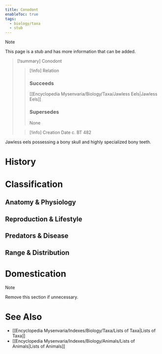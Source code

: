 ```yaml
---
title: Conodont
enableToc: true
tags:
  - biology/taxa
  - stub
---
```


> [!note]
> This page is a stub and has more information that can be added.

> [!summary] Conodont
> > [!info] Relation
> > ### Succeeds
> > [[Encyclopedia Mysenvaria/Biology/Taxa/Jawless Eels|Jawless Eels]]
> > ### Supersedes
> > None
>
> > [!info] Creation Date
> > c. BT 482

Jawless eels possessing a bony skull and highly specialized bony teeth.
# History

# Classification
## Anatomy & Physiology

## Reproduction & Lifestyle

## Predators & Disease

## Range & Distribution

# Domestication

> [!note]
> Remove this section if unnecessary.
# See Also
- [[Encyclopedia Mysenvaria/Indexes/Biology/Taxa/Lists of Taxa|Lists of Taxa]]
- [[Encyclopedia Mysenvaria/Indexes/Biology/Animals/Lists of Animals|Lists of Animals]]